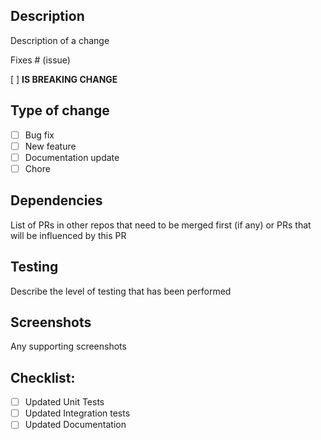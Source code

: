 ## Description

Description of a change

Fixes # (issue)

[ ] <b>IS BREAKING CHANGE</b>

## Type of change
- [ ] Bug fix
- [ ] New feature
- [ ] Documentation update
- [ ] Chore

## Dependencies
List of PRs in other repos that need to be merged first (if any) or PRs that will be influenced by this PR

## Testing
Describe the level of testing that has been performed


## Screenshots
Any supporting screenshots

## Checklist:

- [ ] Updated Unit Tests
- [ ] Updated Integration tests
- [ ] Updated Documentation
